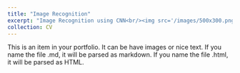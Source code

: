 ```yaml
---
title: "Image Recognition"
excerpt: "Image Recognition using CNN<br/><img src='/images/500x300.png'>"
collection: CV
---
```


This is an item in your portfolio. It can be have images or nice text. If you name the file .md, it will be parsed as markdown. If you name the file .html, it will be parsed as HTML. 
